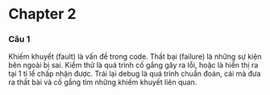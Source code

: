 # Chapter 2

 ### Câu 1
Khiếm khuyết (fault) là vấn đề trong code. Thất bại (failure) là những sự kiện bên ngoài bị sai. Kiểm thử là quá trình cố gắng gây ra lỗi, hoặc là hiển thị ra tại 1 tỉ lể chấp nhận được. Trái lại debug là quá trình chuẩn đoán, cái mà đưa ra thất bài và cố gắng tìm những khiếm khuyết liên quan.
